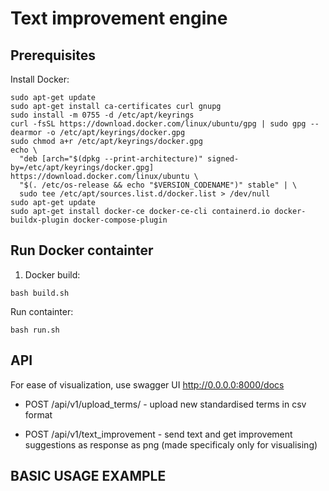 # Text improvement engine

## Prerequisites

Install Docker:
```
sudo apt-get update
sudo apt-get install ca-certificates curl gnupg
sudo install -m 0755 -d /etc/apt/keyrings
curl -fsSL https://download.docker.com/linux/ubuntu/gpg | sudo gpg --dearmor -o /etc/apt/keyrings/docker.gpg
sudo chmod a+r /etc/apt/keyrings/docker.gpg
echo \
  "deb [arch="$(dpkg --print-architecture)" signed-by=/etc/apt/keyrings/docker.gpg] https://download.docker.com/linux/ubuntu \
  "$(. /etc/os-release && echo "$VERSION_CODENAME")" stable" | \
  sudo tee /etc/apt/sources.list.d/docker.list > /dev/null
sudo apt-get update
sudo apt-get install docker-ce docker-ce-cli containerd.io docker-buildx-plugin docker-compose-plugin
```

## Run Docker containter
1. Docker build:

```
bash build.sh
```

Run containter:

```
bash run.sh
```

## API
For ease of visualization, use swagger UI http://0.0.0.0:8000/docs

 - POST /api/v1/upload_terms/    - upload new standardised terms in csv format

 - POST /api/v1/text_improvement - send text and get improvement suggestions as response as png (made specificaly only for visualising)

## BASIC USAGE EXAMPLE

